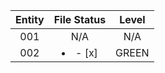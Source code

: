 | Entity        | File Status   | Level  |
|:-------------:|:-------------:|:------:|
| 001           | N/A           | N/A    |
| 002           |<li>- [x]</li> | GREEN  |
